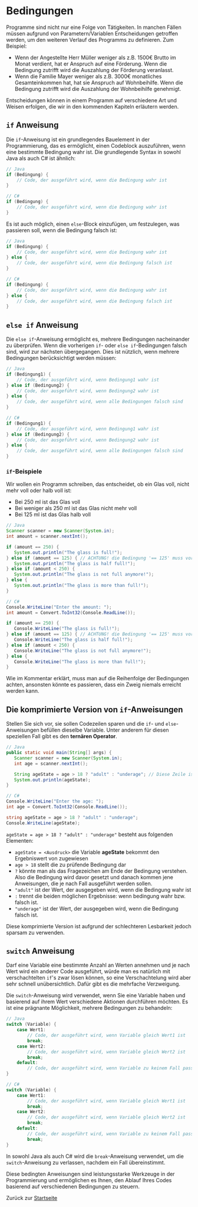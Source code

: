 # Bedingungen

Programme sind nicht nur eine Folge von Tätigkeiten. In manchen Fällen müssen aufgrund von Parametern/Variablen Entscheidungen getroffen werden, um den weiteren Verlauf des Programms zu definieren. Zum Beispiel:
- Wenn der Angestellte Herr Müller weniger als z.B. 1500€ Brutto im Monat verdient, hat er Anspruch auf eine Förderung. Wenn die Bedingung zutrifft wird die Auszahlung der Förderung veranlasst.
- Wenn die Familie Mayer weniger als z.B. 3000€ monatliches Gesamteinkommen hat, hat sie Anspruch auf Wohnbeihilfe. Wenn die Bedingung zutrifft wird die Auszahlung der Wohnbeihilfe genehmigt.

Entscheidungen können in einem Programm auf verschiedene Art und Weisen erfolgen, die wir in den kommenden Kapiteln erläutern werden.

## `if` Anweisung

Die `if`-Anweisung ist ein grundlegendes Bauelement in der Programmierung, das es ermöglicht, einen Codeblock auszuführen, wenn eine bestimmte Bedingung wahr ist. Die grundlegende Syntax in sowohl Java als auch C# ist ähnlich:

```java
// Java
if (Bedingung) {
    // Code, der ausgeführt wird, wenn die Bedingung wahr ist
}
```

```csharp
// C#
if (Bedingung) {
    // Code, der ausgeführt wird, wenn die Bedingung wahr ist
}
```

Es ist auch möglich, einen `else`-Block einzufügen, um festzulegen, was passieren soll, wenn die Bedingung falsch ist:

```java
// Java
if (Bedingung) {
    // Code, der ausgeführt wird, wenn die Bedingung wahr ist
} else {
    // Code, der ausgeführt wird, wenn die Bedingung falsch ist
}
```

```csharp
// C#
if (Bedingung) {
    // Code, der ausgeführt wird, wenn die Bedingung wahr ist
} else {
    // Code, der ausgeführt wird, wenn die Bedingung falsch ist
}
```

## `else if` Anweisung

Die `else if`-Anweisung ermöglicht es, mehrere Bedingungen nacheinander zu überprüfen. Wenn die vorherigen `if`- oder `else if`-Bedingungen falsch sind, wird zur nächsten übergegangen. Dies ist nützlich, wenn mehrere Bedingungen berücksichtigt werden müssen:

```java
// Java
if (Bedingung1) {
    // Code, der ausgeführt wird, wenn Bedingung1 wahr ist
} else if (Bedingung2) {
    // Code, der ausgeführt wird, wenn Bedingung2 wahr ist
} else {
    // Code, der ausgeführt wird, wenn alle Bedingungen falsch sind
}
```

```csharp
// C#
if (Bedingung1) {
    // Code, der ausgeführt wird, wenn Bedingung1 wahr ist
} else if (Bedingung2) {
    // Code, der ausgeführt wird, wenn Bedingung2 wahr ist
} else {
    // Code, der ausgeführt wird, wenn alle Bedingungen falsch sind
}
```

### `if`-Beispiele

Wir wollen ein Programm schreiben, das entscheidet, ob ein Glas voll, nicht mehr voll oder halb voll ist:
- Bei 250 ml ist das Glas voll
- Bei weniger als 250 ml ist das Glas nicht mehr voll
- Bei 125 ml ist das Glas halb voll

```Java
// Java
Scanner scanner = new Scanner(System.in);
int amount = scanner.nextInt();

if (amount == 250) {
   System.out.println("The glass is full!");
} else if (amount == 125) { // ACHTUNG! die Bedingung '== 125' muss vor '< 250' geprüft werden, ansonsten greift immer nur '< 250'
   System.out.println("The glass is half full!");
} else if (amount < 250) {
   System.out.println("The glass is not full anymore!");
} else {
   System.out.println("The glass is more than full!");
}
```

```csharp
// C#
Console.WriteLine("Enter the amount: ");
int amount = Convert.ToInt32(Console.ReadLine());

if (amount == 250) {
   Console.WriteLine("The glass is full!");
} else if (amount == 125) { // ACHTUNG! die Bedingung '== 125' muss vor '< 250' geprüft werden, ansonsten greift immer nur '< 250'
   Console.WriteLine("The glass is half full!");
} else if (amount < 250) {
   Console.WriteLine("The glass is not full anymore!");
} else {
   Console.WriteLine("The glass is more than full!");
}
```

Wie im Kommentar erklärt, muss man auf die Reihenfolge der Bedingungen achten, ansonsten könnte es passieren, dass ein Zweig niemals erreicht werden kann.

## Die komprimierte Version von `if`-Anweisungen

Stellen Sie sich vor, sie sollen Codezeilen sparen und die `if`- und `else`-Anweisungen befüllen dieselbe Variable. Unter anderem für diesen speziellen Fall gibt es den **ternären Operator**.

```Java
// Java
public static void main(String[] args) {
   Scanner scanner = new Scanner(System.in);
   int age = scanner.nextInt();

   String ageState = age > 18 ? "adult" : "underage"; // Diese Zeile ist wird unten erklärt
   System.out.println(ageState);
}

```

```csharp
// C#
Console.WriteLine("Enter the age: ");
int age = Convert.ToInt32(Console.ReadLine());

string ageState = age > 18 ? "adult" : "underage";
Console.WriteLine(ageState);
```

`ageState = age > 18 ? "adult" : "underage"` besteht aus folgenden Elementen:
- `ageState = <Ausdruck>` die Variable **ageState** bekommt den Ergebniswert von <Ausdruck> zugewiesen
- `age > 18` stellt die zu prüfende Bedingung dar
- `?` könnte man als das Fragezeichen am Ende der Bedingung verstehen. Also die Bedingung wird davor gesetzt und danach kommen jene Anweisungen, die je nach Fall ausgeführt werden sollen.
- `"adult"` ist der Wert, der ausgegeben wird, wenn die Bedingung wahr ist
- `:` trennt die beiden möglichen Ergebnisse: wenn bedingung wahr bzw. falsch ist.
- `"underage"` ist der Wert, der ausgegeben wird, wenn die Bedingung falsch ist.

Diese komprimierte Version ist aufgrund der schlechteren Lesbarkeit jedoch sparsam zu verwenden.

## `switch` Anweisung

Darf eine Variable eine bestimmte Anzahl an Werten annehmen und je nach Wert wird ein anderer Code ausgeführt, würde man es natürlich mit verschachtelten `if`'s zwar lösen können, so eine Verschachtelung wird aber sehr schnell unübersichtlich. Dafür gibt es die mehrfache Verzweigung. 

Die `switch`-Anweisung wird verwendet, wenn Sie eine Variable haben und basierend auf ihrem Wert verschiedene Aktionen durchführen möchten. Es ist eine prägnante Möglichkeit, mehrere Bedingungen zu behandeln:

```java
// Java
switch (Variable) {
    case Wert1:
        // Code, der ausgeführt wird, wenn Variable gleich Wert1 ist
        break;
    case Wert2:
        // Code, der ausgeführt wird, wenn Variable gleich Wert2 ist
        break;
    default:
        // Code, der ausgeführt wird, wenn Variable zu keinem Fall passt
}
```

```csharp
// C#
switch (Variable) {
    case Wert1:
        // Code, der ausgeführt wird, wenn Variable gleich Wert1 ist
        break;
    case Wert2:
        // Code, der ausgeführt wird, wenn Variable gleich Wert2 ist
        break;
    default:
        // Code, der ausgeführt wird, wenn Variable zu keinem Fall passt
        break;
}
```

In sowohl Java als auch C# wird die `break`-Anweisung verwendet, um die `switch`-Anweisung zu verlassen, nachdem ein Fall übereinstimmt.

Diese bedingten Anweisungen sind leistungsstarke Werkzeuge in der Programmierung und ermöglichen es Ihnen, den Ablauf Ihres Codes basierend auf verschiedenen Bedingungen zu steuern.

Zurück zur [Startseite](../README.md)
